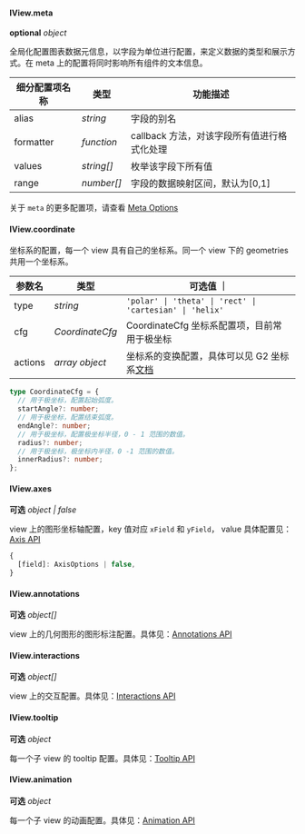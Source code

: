 #### IView.meta

<description>**optional** *object*</description>

全局化配置图表数据元信息，以字段为单位进行配置，来定义数据的类型和展示方式。在 meta 上的配置将同时影响所有组件的文本信息。

| 细分配置项名称 | 类型       | 功能描述                                    |
| -------------- | ---------- | ------------------------------------------- |
| alias          | *string*   | 字段的别名                                  |
| formatter      | *function* | callback 方法，对该字段所有值进行格式化处理 |
| values         | *string\[]* | 枚举该字段下所有值                          |
| range          | *number\[]* | 字段的数据映射区间，默认为\[0,1]             |

关于 `meta` 的更多配置项，请查看 [Meta Options](/zh/docs/api/options/meta)


#### IView.coordinate

坐标系的配置，每一个 view 具有自己的坐标系。同一个 view 下的 geometries 共用一个坐标系。

| 参数名  | 类型            | 可选值 ｜                                                                                           |
| ------- | --------------- | --------------------------------------------------------------------------------------------------- |
| type    | *string*        | `'polar' \| 'theta' \| 'rect' \| 'cartesian' \| 'helix'`                                            |
| cfg     | *CoordinateCfg* | CoordinateCfg 坐标系配置项，目前常用于极坐标                                                        |
| actions | *array object*  | 坐标系的变换配置，具体可以见 G2 坐标系[文档](https://g2.antv.vision/zh/docs/api/general/coordinate) |

<div class="sign">

```ts
type CoordinateCfg = {
  // 用于极坐标，配置起始弧度。
  startAngle?: number;
  // 用于极坐标，配置结束弧度。
  endAngle?: number;
  // 用于极坐标，配置极坐标半径，0 - 1 范围的数值。
  radius?: number;
  // 用于极坐标，极坐标内半径，0 -1 范围的数值。
  innerRadius?: number;
};
```

</div>

#### IView.axes

<description>**可选** *object | false*</description>

view 上的图形坐标轴配置，key 值对应 `xField` 和 `yField`， value 具体配置见：[Axis API](/zh/docs/api/components/axis)

<div class="sign">

```ts
{
  [field]: AxisOptions | false,
}
```

</div>

#### IView.annotations

<description>**可选** *object\[]* </description>

view 上的几何图形的图形标注配置。具体见：[Annotations API](/zh/docs/api/components/annotations)

#### IView.interactions

<description>**可选** *object\[]* </description>

view 上的交互配置。具体见：[Interactions API](/zh/docs/api/options/interactions)

#### IView.tooltip

<description>**可选** *object* </description>

每一个子 view 的 tooltip 配置。具体见：[Tooltip API](/zh/docs/api/options/tooltip)

#### IView.animation

<description>**可选** *object* </description>

每一个子 view 的动画配置。具体见：[Animation API](/zh/docs/api/options/animation)
